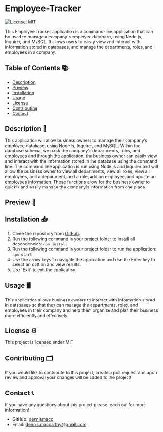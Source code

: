 # Employee-Tracker
[![License: MIT](https://img.shields.io/badge/License-MIT-yellow.svg)](https://opensource.org/licenses/MIT)

This Employee Tracker application is a command-line application that can be used to manage a company's employee database, using Node.js, Inquirer, and MySQL. It allows users to easily view and interact with information stored in databases, and manage the departments, roles, and employees in a company.

## Table of Contents 📚  
  - [Description](#description)
  - [Preview](#preview)
  - [Installation](#installation)
  - [Usage](#usage)
  - [License](#license)
  - [Contributing](#contributing)
  - [Contact](#contact)

## Description 📝
This application will allow business owners to manage their company's employee database, using Node.js, Inquirer, and MySQL. Within the database schema, we track the company's departments, roles, and employees and through the application, the business owner can easily view and interact with the information stored in the database using the command line. The command line application is run using Node.js and Inquirer and will allow the business owner to view all departments, view all roles, view all employees, add a department, add a role, add an employee, and update an employees information. These functions allow for the business owner to quickly and easily manage the company's information from one place.


## Preview 📸


## Installation 📥
1. Clone the repository from [GitHub](https://github.com/dennismacc/Employee-Tracker).
2. Run the following command in your project folder to install all dependencies:
    `npm install`
3. Run the following command in your project folder to run the application:
    `npm start`
4. Use the arrow keys to navigate the application and use the Enter key to select an opttion and view results. 
5. Use 'Exit' to exit the application.


## Usage 🖥
This application allows business owners to interact with information stored in databases so that they can manage the departments, roles, and employees in their company and help them organize and plan their business more efficiently and effectively.

## License ⚙️
 This project is licensed under MIT


## Contributing 🗂
 If you would like to contribute to this project, create a pull request and upon review and approval your changes will be added to the project!


## Contact 📞
 If you have any questions about this project please reach out for more information!
  - GitHub: [dennismacc](https://github.com/dennismacc)
  - Email: dennis.maccarthy@gmail.com
    

